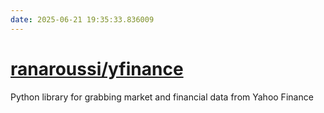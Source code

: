 ```yaml
---
date: 2025-06-21 19:35:33.836009
---
```


# [ranaroussi/yfinance](https://github.com/ranaroussi/yfinance)

Python library for grabbing market and financial data from Yahoo Finance